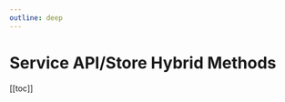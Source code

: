 ```yaml
---
outline: deep
---
```


<script setup>
import Badge from '../components/Badge.vue'
import BlockQuote from '../components/BlockQuote.vue'
</script>

# Service API/Store Hybrid Methods

[[toc]]
